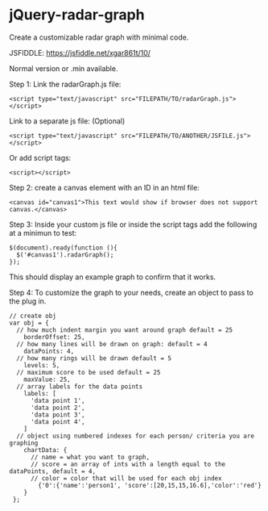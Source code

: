 # jQuery-radar-graph
Create a customizable radar graph with minimal code. 

JSFIDDLE:
https://jsfiddle.net/xgar861t/10/

Normal version or .min available.

Step 1:
  Link the radarGraph.js file:
    
    <script type="text/javascript" src="FILEPATH/TO/radarGraph.js"></script>
  
  Link to a separate js file: (Optional)
    
    <script type="text/javascript" src="FILEPATH/TO/ANOTHER/JSFILE.js"></script>
  
  Or add script tags:
    
    <script></script>
  
Step 2:
  create a canvas element with an ID in an html file:
    
    <canvas id="canvas1">This text would show if browser does not support canvas.</canvas>
  
Step 3:
  Inside your custom js file or inside the script tags add the following at a minimun to test:

    $(document).ready(function (){
      $('#canvas1').radarGraph();
    });
  This should display an example graph to confirm that it works.
  
Step 4:
  To customize the graph to your needs, create an object to pass to the plug in.
  
    // create obj
    var obj = {
      // how much indent margin you want around graph default = 25
        borderOffset: 25,
      // how many lines will be drawn on graph: default = 4
        dataPoints: 4,
      // how many rings will be drawn default = 5
        levels: 5,
      // maximum score to be used default = 25
        maxValue: 25,
      // array labels for the data points
        labels: [
          'data point 1',
          'data point 2',
          'data point 3',
          'data point 4',
        ]
      // object using numbered indexes for each person/ criteria you are graphing
        chartData: {
          // name = what you want to graph,
          // score = an array of ints with a length equal to the dataPoints, default = 4,
          // color = color that will be used for each obj index 
            {'0':{'name':'person1', 'score':[20,15,15,16.6],'color':'red'}
        }
     };
     
